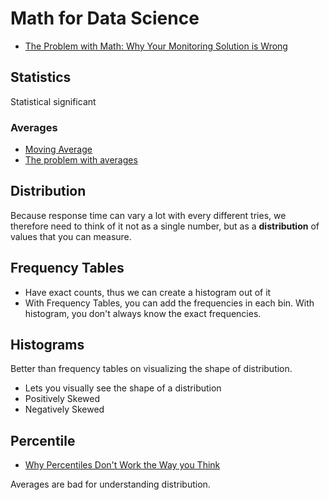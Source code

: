 # Math for Data Science

* [The Problem with Math: Why Your Monitoring Solution is Wrong](https://www.circonus.com/2015/02/problem-math/)

## Statistics

Statistical significant

### Averages

* [Moving Average](http://www.investopedia.com/terms/m/movingaverage.asp)
* [The problem with averages](https://signalvnoise.com/posts/1836-the-problem-with-averages)

## Distribution

Because response time can vary a lot with every different tries, we therefore need to think of it not as a single number, but as a **distribution** of values that you can measure.

## Frequency Tables

* Have exact counts, thus we can create a histogram out of it
* With Frequency Tables, you can add the frequencies in each bin. With histogram, you don't always know the exact frequencies.

## Histograms

Better than frequency tables on visualizing the shape of distribution.

* Lets you visually see the shape of a distribution
* Positively Skewed
* Negatively Skewed

## Percentile

* [Why Percentiles Don't Work the Way you Think](https://www.vividcortex.com/blog/why-percentiles-dont-work-the-way-you-think)

Averages are bad for understanding distribution.